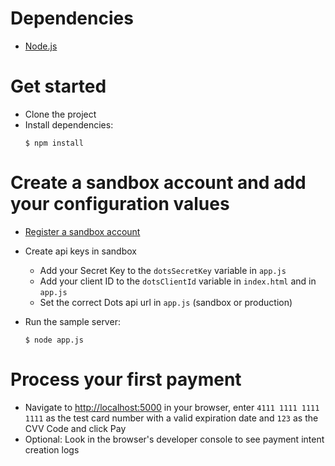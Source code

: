 # Dependencies

- [Node.js](https://nodejs.org)

# Get started

- Clone the project
- Install dependencies:
  ```
  $ npm install
  ```

# Create a sandbox account and add your configuration values

- [Register a sandbox account](https://dashboard.dots.dev)
- Create api keys in sandbox
  - Add your Secret Key to the `dotsSecretKey` variable in `app.js`
  - Add your client ID to the `dotsClientId` variable in `index.html` and in `app.js`
  - Set the correct Dots api url in `app.js` (sandbox or production)
- Run the sample server:

  ```
  $ node app.js
  ```

# Process your first payment

- Navigate to [http://localhost:5000](http://localhost:5000) in your browser, enter `4111 1111 1111 1111` as the test card number with a valid expiration date and `123` as the CVV Code and click Pay
- Optional: Look in the browser's developer console to see payment intent creation logs
